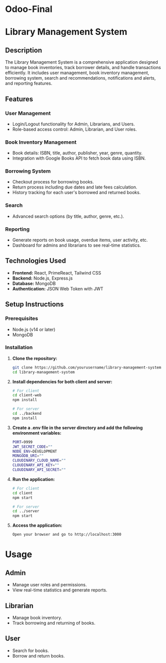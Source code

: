 # Odoo-Final

# Library Management System

## Description
The Library Management System is a comprehensive application designed to manage book inventories, track borrower details, and handle transactions efficiently. It includes user management, book inventory management, borrowing system, search and recommendations, notifications and alerts, and reporting features.

## Features

### User Management
- Login/Logout functionality for Admin, Librarians, and Users.
- Role-based access control: Admin, Librarian, and User roles.

### Book Inventory Management
- Book details: ISBN, title, author, publisher, year, genre, quantity.
- Integration with Google Books API to fetch book data using ISBN.

### Borrowing System
- Checkout process for borrowing books.
- Return process including due dates and late fees calculation.
- History tracking for each user's borrowed and returned books.

### Search
- Advanced search options (by title, author, genre, etc.).

### Reporting
- Generate reports on book usage, overdue items, user activity, etc.
- Dashboard for admins and librarians to see real-time statistics.

## Technologies Used
- **Frontend:** React, PrimeReact, Tailwind CSS
- **Backend:** Node.js, Express.js
- **Database:** MongoDB
- **Authentication:** JSON Web Token with JWT

## Setup Instructions

### Prerequisites
- Node.js (v14 or later)
- MongoDB

### Installation

1. **Clone the repository:**

   ```bash
   git clone https://github.com/yourusername/library-management-system.git
   cd library-management-system

2. **Install dependencies for both client and server:**

    ```bash
    # For client
    cd client-web
    npm install

    # For server
    cd ../backend
    npm install

3. **Create a .env file in the server directory and add the following environment variables:**

    ```bash
    PORT=9999
    JWT_SECRET_CODE=""
    NODE_ENV=DEVELOPMENT
    MONGODB_URI=""
    CLOUDINARY_CLOUD_NAME=""
    CLOUDINARY_API_KEY=""
    CLOUDINARY_API_SECRET=""

4. **Run the application:**

    ```bash
    # For client
    cd client
    npm start

    # For server
    cd ../server
    npm start

5. **Access the application:**

    ```bash
    Open your browser and go to http://localhost:3000


# Usage

## Admin
- Manage user roles and permissions.
- View real-time statistics and generate reports.

## Librarian
- Manage book inventory.
- Track borrowing and returning of books.

## User
- Search for books.
- Borrow and return books.
